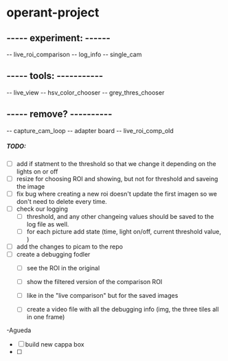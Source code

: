 # operant-project
 
## ----- experiment: ------
-- live_roi_comparison
-- log_info
-- single_cam

## ----- tools: -----------
-- live_view
-- hsv_color_chooser
-- grey_thres_chooser

## ----- remove? ----------
-- capture_cam_loop
-- adapter board
-- live_roi_comp_old


##### TODO:

- [ ] add if statment to the threshold so that we change it depending on the lights on or off
- [ ] resize for choosing ROI and showing, but not for threshold and saveing the image
- [ ] fix bug where creating a new roi doesn't update the first imagen so we don't need to delete every time.
- [ ] check our logging 
	- [ ] threshold, and any other changeing values should be saved to the log file as well.
    - [ ] for each picture add state (time, light on/off, current threshold value, )
- [ ] add the changes to picam to the repo
- [ ] create a debugging fodler 
    - [ ] see the ROI in the original
	- [ ] show the filtered version of the comparison ROI
    - [ ] like in the "live comparison" but for the saved images 
    - [ ] create a video file with all the debugging info (img, the three tiles all in one frame)


-Agueda
- [ ] build new cappa box
- [ ] 
